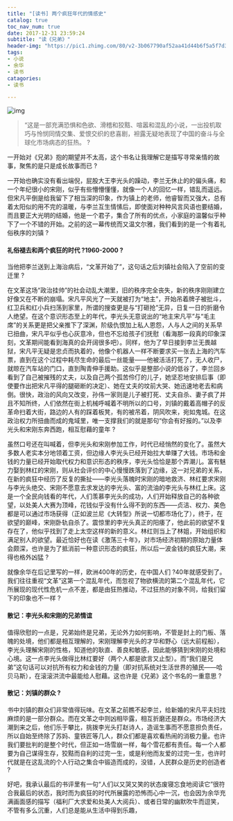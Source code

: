 ```yaml
---
title: "[读书] 两个疯狂年代的情感史"
catalog: true
toc_nav_num: true
date: 2017-12-31 23:59:24
subtitle: "读《兄弟》"
header-img: "https://pic1.zhimg.com/80/v2-3b067790af52aa41d44b6f5a5f7d3128_hd.jpg"
tags:
- 小说
- 余华
- 读书
catagories:
- 读书

---
```


![img](https://s1.ax2x.com/2017/12/31/Qj2rE.jpg)

> “这是一部充满恐惧和色欲、滑稽和狡黠、喧嚣和混乱的小说，一出投机取巧与怜悯同情交集、爱恨交织的悲喜剧，袒露无疑地表现了中国的奋斗与全球化市场病态的狂热。 ?

一开始对《兄弟》抱的期望并不太高，这个书名让我理解它是描写寻常亲情的故事，聚焦的是只是成长故事而已 ?

一开始也确实没有看出端倪，屁股大王李光头的躁动，李兰无休止的的偏头痛，和一个年纪很小的宋刚，似乎有些懵懵懂懂，就像一个人的回忆一样，错乱而遥远。但宋凡平倒是给我留下了相当深的印象，作为镇上的老师，他睿智而又强大，总有着太阳似的用不完的温暖，与李兰互生情愫后，即使面对种种风言风语也要结婚，而且要正大光明的结婚，他是一个君子，集合了所有的优点，小家庭的温馨似乎种下了一个不错的开始。之前的这一幕传统而又温文尔雅，我们看到的是一个有着礼俗秩序的刘镇 ?

#### 礼俗褪去和两个疯狂的时代 ?1960-2000 ?

当他把李兰送到上海治病后，“文革开始了”，这句话之后刘镇社会陷入了空前的变迁里 ?

在文革这场“政治挂帅”的社会动乱大潮里，旧的秩序完全丧失，新的秩序刚刚建立好像又在不断的崩塌。宋凡平风光了一天就被打为“地主”，开始吊着牌子被批斗，红卫兵和红小兵扫荡到家里，所谓的搜查更是与“打砸抢”无异，日复一日的折磨令人绝望。在这个意识形态至上的年代，李光头无意说出的“地主宋凡平”与“毛主席”的关系更是把父亲推下了深渊，阶级仇恨加上私人恩怨，人与人之间的关系早已扭曲，宋凡平似乎也心灰意冷，但也不忘给孩子们抚慰（看海那一段真的印象深刻，文革期间能看到海真的会开阔很多吧）。同样，他为了早日接到李兰无畏越狱，宋凡平无疑是忠贞而执着的，他像个机器人一样不断要求买一张去上海的汽车票，直到在这个过程中耗尽生命的最后一丝能量——他被活活打死了，无人收尸，就晾在汽车站的门口，直到陶青伸手援助。这似乎是整部小说的低谷了，李兰回乡看到了自己被摧残的丈夫，以及自己两个孤苦伶仃的儿子，她坚忍地安排后事（即使要作出把宋凡平得的腿砸断的决定）、她在丈夫的坟前大哭、她迅速地老去和病倒。很快，政治的风向又改变，孙伟一家则是儿子被打死、丈夫自杀、妻子疯了并且不知所终，人们依然在街上机械呼喊着不明所以的口号，刘镇的戴着高帽子的反革命扫着大街，路边的人有的踩着板凳，有的被吊着，阴风吹来，宛如鬼城。在这政治权力所扭曲而成的鬼域里，唯一支撑我们的就是那句“你会有好报的。”以及李光头和宋刚东奔西跑，相互慰藉的童年 ?

虽然口号还在叫喊着，但李光头和宋刚参加工作，时代已经悄然的变化了。虽然大多数人老实本分地领着工资，但边缘人李光头已经开始拉大单赚了大钱。市场和金钱的力量已经开始取代权力和意识形态的秩序，李光头恰恰是那个弄潮儿。富有魅力娶到林红的宋刚，则从社会评价的中心慢慢跌落到了边缘，这一对兄弟的关系，在新的疯狂中经历了反复的撕扯——李光头落魄时宋刚的暗地救济、林红要求宋刚与李光头绝交、宋刚不愿意去求发达的李光头、富的流油的李光头与林红上床。这是一个全民向钱看的年代，人们羡慕李光头的成功，人们开始释放自己的各种欲望，以处美人大赛为顶峰，花钱似乎没有什么得不到的东西——贞洁、权力、美色都是可以通过市场获得（正如波兰尼《大转型》所说一切都市场化了），终于，在欲望的巅峰，宋刚卧轨自杀了。震惊里的李光头真正的阳痿了，他此前的欲望不复存在了，他似乎找到了走上太空这样的新的意义。林红则当上了林姐，开始组织和满足别人的欲望。最近恰好也在读《激荡三十年》，对市场经济初期的原始力量体会颇深，也许是为了抵消前一种意识形态的疯狂，所以后一波金钱的疯狂大潮，来得也格外凶猛 ?

就像余华在后记里写的一样，欧洲400年的历史，在中国人们 ?40年就感受到了。我们往往重视“文革”这第一个混乱年代，而忽视了物欲横流的第二个混乱年代，它所展现的现代性危机一点不差，都是由狂热推动，不过狂热的对象不同，给我们留下的印象也不一样 ?

#### 散记：李光头和宋刚的兄弟情谊

值得欣慰的一点是，兄弟始终是兄弟，无论外力如何影响，不管是封上的门板、落魄的处境，他们都是相互理解的，宋刚理解李光头的才华和野心（远大前程船），李光头理解宋刚的性格，知道他的耿直、善良和敏感，因此能够猜到宋刚的处境和心境。这一点李光头做得比林红要好（两个人都是欲言又止型）。而“我们是兄弟”这句话可以对抗所有权力和金钱的力量（即对抗系统对生活世界的殖民——哈贝马斯），在滚滚洪流中最能给人慰藉。这也许是《兄弟》这个书名的一重意思 ?

#### 散记：刘镇的群众 ?

书中刘镇的群众们非常值得玩味。在文革之前瞧不起李兰，给新婚的宋凡平夫妇找麻烦的是一部分群众。而在文革之中则凶相毕露，相互折磨还是群众。市场经济大潮到来之后，他们乐于攀比，挑拨李光头打赵诗人，造谣生事而不愿意担负责任，所以自始至终除了苏妈、童铁匠等几人，群众们都是喜欢看热闹的消极力量。也许我们要批判的是整个时代，但正如一场雪崩一样，每个雪花都有责任。每一个人都要为自己谋得生存，狡黠而自利的过完一生，或是利他而友爱的过完一生，也许时代就是在这乱流的个人行动之集合中锻造而成的，没错，人民群众是历史的创造者 ?



好吧，我承认最后的书评里有一句“人们以又哭又笑的状态废寝忘食地阅读它”很符合我最后的状态，我时而为疯狂的时代所展露的恐怖而心中一沉，也会因为余华充满画面感的描写（福利厂大求爱和处美人大阅兵）、或者日常的幽默吹牛而逗笑，不管有多么沉重，人们总是能从生活中得到乐趣，
